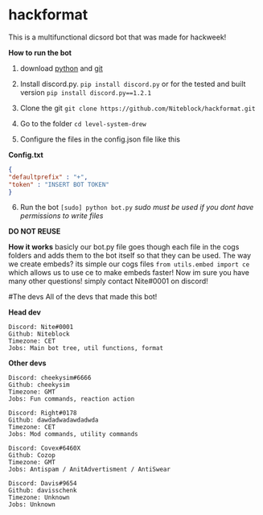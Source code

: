# hackformat
This is a multifunctional dicsord bot that was made for hackweek!

**How to run the bot**

1. download [python](https://python.org) and [git](https://git.com)

2. Install discord.py. `pip install discord.py` or for the tested and built version `pip install discord.py==1.2.1`

3. Clone the git `git clone https://github.com/Niteblock/hackformat.git`

4. Go to the folder `cd level-system-drew`

5. Configure the files in the config.json file like this

**Config.txt**

```json
{
"defaultprefix" : "+",
"token" : "INSERT BOT TOKEN"
}
```



6. Run the bot `[sudo] python bot.py`
*sudo must be used if you dont have permissions to write files*

**DO NOT REUSE**


**How it works**
basicly our bot.py file goes though each file in the cogs folders and adds them to the bot itself so that they can be used. The way we create embeds? its simple our cogs files `from utils.embed import ce` which allows us to use ce to make embeds faster! Now im sure you have many other questions! simply contact Nite#0001 on discord!


#The devs
All of the devs that made this bot!

**Head dev**
```
Discord: Nite#0001 
Github: Niteblock 
Timezone: CET 
Jobs: Main bot tree, util functions, format 
```

**Other devs** 


```
Discord: cheekysim#6666 
Github: cheekysim 
Timezone: GMT 
Jobs: Fun commands, reaction action 
```

```
Discord: Right#0178 
Github: dawdadwadawdadwda 
Timezone: CET 
Jobs: Mod commands, utility commands 
```

```
Discord: Covex#6460X 
Github: Cozop 
Timezone: GMT 
Jobs: Antispam / AnitAdvertisment / AntiSwear 
```

```
Discord: Davis#9654 
Github: davisschenk 
Timezone: Unknown 
Jobs: Unknown 
```
